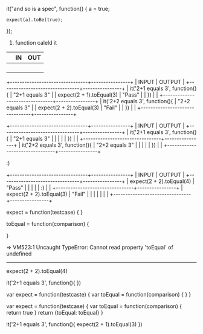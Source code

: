 it("and so is a spec", function() {
a = true;

    expect(a).toBe(true);

});

1. function caleld it

|     | IN  | OUT |
| --- | --- | --- |
|     |     |     |
|     |     |     |
|     |     |     |
|     |     |     |

+--------------------------------+----------------+
|             INPUT              |     OUTPUT     |
+--------------------------------+----------------+
| it('2+1 equals 3', function(){ | "2+1 equals 3" |
|    expect(2 + 1).toEqual(3)    | "Pass"         |
| })                             |                |
+--------------------------------+----------------+
| it('2+2 equals 3', function(){ | "2+2 equals 3" |
|    expect(2 + 2).toEqual(3)    | "Fail"         |
| })                             |                |
+--------------------------------+----------------+



+--------------------------------+----------------+
|             INPUT              |     OUTPUT     |
+--------------------------------+----------------+
| it('2+1 equals 3', function(){ | "2+1 equals 3" |
|                                |                |
| })                             |                |
+--------------------------------+----------------+
| it('2+2 equals 3', function(){ | "2+2 equals 3" |
|                                |                |
| })                             |                |
+--------------------------------+----------------+

:) 

+--------------------------------+----------------+
|             INPUT              |     OUTPUT     |
+--------------------------------+----------------+
| expect(2 + 2).toEqual(4)        | "Pass" |
|                                |                |
|                :)              |                |
+--------------------------------+----------------+
|     expect(2 + 2).toEqual(3)   | "Fail"        |
|                                |                |
|                                 |                |
+--------------------------------+----------------+

expect = function(testcase) {
}

toEqual = function(comparison) {
    
}

=> VM523:1 Uncaught TypeError: Cannot read property 'toEqual' of undefined

-------------------

expect(2 + 2).toEqual(4)

it('2+1 equals 3', function(){
    })


var expect = function(testcaste) {
    var toEqual = function(comparison) {
    }
}

var expect = function(testcase) {
    var toEqual = function(comparison) {
      return true
    }
    return {toEqual: toEqual}
}

it('2+1 equals 3', function(){
expect(2 + 1).toEqual(3) }) 
